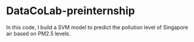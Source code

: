 # DataCoLab-preinternship
In this code, I build a SVM model to predict the pollution level of Singapore air based on PM2.5 levels.
